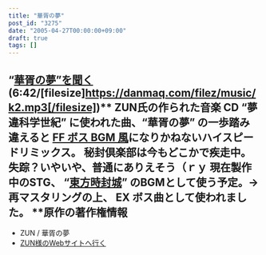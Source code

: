 ```yaml
---
title: "華胥の夢"
post_id: "3275"
date: "2005-04-27T00:00:00+09:00"
draft: true
tags: []
---
```



## “[華胥の夢”を聞く](https://danmaq.com/filez/music/k2.mp3) (6:42/[filesize]https://danmaq.com/filez/music/k2.mp3[/filesize])** ZUN氏の作られた音楽 CD “夢違科学世紀” に使われた曲、“華胥の夢” の一歩踏み違えると [FF ボス BGM 風](https://danmaq.com/filez/music/outtake/k2.mp3)になりかねないハイスピードリミックス。 秘封倶楽部は今もどこかで疾走中。失踪？いやいや、普通にありえそう（ｒｙ  現在製作中のSTG、 “[東方時封城](https://danmaq.com/!/thA/)” のBGMとして使う予定。→ 再マスタリングの上、 EX ボス曲として使われました。 **原作の著作権情報

  * ZUN / 華胥の夢
  * [ZUN様のWebサイトへ行く](http://www16.big.or.jp/%7Ezun/)
